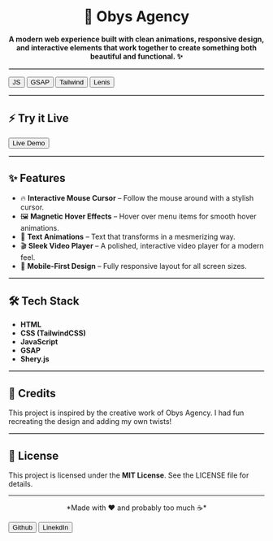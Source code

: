 <h1 align="center">🚀 Obys Agency</h1>

<p align="center"><strong>A modern web experience built with clean animations, responsive design, and interactive elements that work together to create something both beautiful and functional. ✨</strong> </p>

<hr style="border: 1px solid #ccc;" />


<button class="px-6 py-2 text-white bg-green-500 hover:bg-green-600 rounded-lg transition duration-300 ease-in-out">
    JS
</button>

<button href="#" class="inline-block px-6 py-2 text-white bg-blue-500 hover:bg-blue-600 rounded-lg transition duration-300 ease-in-out">
  GSAP 
</button>

<button href="#" class="inline-block px-6 py-2 text-white bg-green-500 hover:bg-green-600 rounded-lg transition duration-300 ease-in-out">
  Tailwind 
</button>

<button href="#" class="inline-block px-6 py-2 text-white bg-purple-500 hover:bg-purple-600 rounded-lg transition duration-300 ease-in-out">
  Lenis 
</button>

<hr style="border: 1px solid #ccc;" />


## ⚡ Try it Live

<button href="#" class="inline-block px-6 py-2 text-white bg-purple-500 hover:bg-purple-600 rounded-lg transition duration-300 ease-in-out">
  Live Demo
</button>

<hr style="border: 1px solid #ccc;" />


## ✨ **Features**

- 🔥 **Interactive Mouse Cursor** – Follow the mouse around with a stylish cursor.
- 🖼️ **Magnetic Hover Effects** – Hover over menu items for smooth hover animations.
- 🔮 **Text Animations** – Text that transforms in a mesmerizing way.
- 🎬 **Sleek Video Player** – A polished, interactive video player for a modern feel.
- 📱 **Mobile-First Design** – Fully responsive layout for all screen sizes.

<hr style="border: 1px solid #ccc;" />


## 🛠️ **Tech Stack**

- **HTML**
- **CSS (TailwindCSS)**
- **JavaScript**
- **GSAP**
- **Shery.js**

<hr style="border: 1px solid #ccc;" />


## 🌟 **Credits**

This project is inspired by the creative work of Obys Agency. I had fun recreating the design and adding my own twists!

<hr style="border: 1px solid #ccc;" />


## 📝 **License**

This project is licensed under the **MIT License**. See the LICENSE file for details.

---

<p align="center">*Made with ❤️ and probably too much ☕*</p>

<button href="#" align='center' class="inline-block px-6 py-2 text-white bg-purple-500 hover:bg-purple-600 rounded-lg transition duration-300 ease-in-out">
  Github
</button>
<button href="#" align='center' class="inline-block px-6 py-2 text-white bg-purple-500 hover:bg-purple-600 rounded-lg transition duration-300 ease-in-out">
  LinekdIn
</button>
